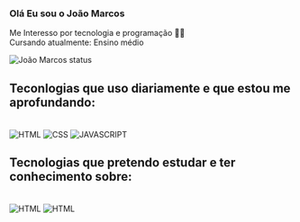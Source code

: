 ### Olá Eu sou o João Marcos
  Me Interesso por tecnologia e programação 🐱‍💻 <br>
  Cursando atualmente: Ensino médio <br>
  
![João Marcos status](https://github-readme-stats.vercel.app/api?username=Joao-Sant-Ana&show_icons=true&theme=dracula)

## Teconlogias que uso diariamente e que estou me aprofundando:

<div style="display_inline_block"><br/>
  <img align="center" alt="HTML" src="https://img.shields.io/badge/HTML5-E34F26?style=for-the-badge&logo=html5&logoColor=white"/>
  <img align="center" alt="CSS" src="https://img.shields.io/badge/CSS3-1572B6?style=for-the-badge&logo=css3&logoColor=white"/>
  <img align="center" alt="JAVASCRIPT" src="https://img.shields.io/badge/JavaScript-F7DF1E?style=for-the-badge&logo=javascript&logoColor=black"/
</div> <br>

## Tecnologias que pretendo estudar e ter conhecimento sobre:
 <div style="display_inline_block"><br/>
  <img align="center" alt="HTML" src="https://img.shields.io/badge/C%23-239120?style=for-the-badge&logo=c-sharp&logoColor=white"/>
  <img align="center" alt="HTML" src="https://img.shields.io/badge/React-20232A?style=for-the-badge&logo=react&logoColor=61DAFB"/>
 </div> <br>
